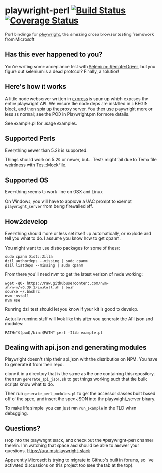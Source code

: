 # playwright-perl [![Build Status](https://travis-ci.org/teodesian/playwright-perl.svg?branch=main)](https://travis-ci.org/teodesian/playwright-perl) [![Coverage Status](https://coveralls.io/repos/github/teodesian/playwright-perl/badge.svg?branch=main)](https://coveralls.io/github/teodesian/playwright-perl?branch=main)

Perl bindings for [playwright][pw], the amazing cross browser testing framework from Microsoft

## Has this ever happened to you?

You're writing some acceptance test with [Selenium::Remote:Driver][srd], but you figure out selenium is a dead protocol?
Finally, a solution!

## Here's how it works

A little node webserver written in [express][xp] is spun up which exposes the entire playwright API.
We ensure the node deps are installed in a BEGIN block, and then spin up the proxy server.
You then use playwright more or less as normal; see the POD in Playwright.pm for more details.

See example.pl for usage examples.

[pw]:https://github.com/microsoft/playwright
[srd]:https://metacpan.org/pod/Selenium::Remote::Driver
[xp]:http://expressjs.com/

## Supported Perls

Everything newer than 5.28 is supported.

Things should work on 5.20 or newer, but...
Tests might fail due to Temp file weirdness with Test::MockFile.

## Supported OS

Everything seems to work fine on OSX and Linux.

On Windows, you will have to approve a UAC prompt to exempt `playwright_server` from being firewalled off.


## How2develop

Everything should more or less set itself up automatically, or explode and tell you what to do.
I assume you know how to get cpanm.

You might want to use distro packages for some of these:

```
sudo cpanm Dist::Zilla
dzil authordeps --missing | sudo cpanm
dzil listdeps --missing | sudo cpanm
```

From there you'll need nvm to get the latest verison of node working:

    wget -qO- https://raw.githubusercontent.com/nvm-sh/nvm/v0.39.1/install.sh | bash
    source ~/.bashrc
    nvm install
    nvm use

Running dzil test should let you know if your kit is good to develop.

Actually running stuff will look like this after you generate the API json and modules:

`PATH="$(pwd)/bin:$PATH" perl -Ilib example.pl`

## Dealing with api.json and generating modules

Playwright doesn't ship their api.json with the distribution on NPM.
You have to generate it from their repo.

clone it in a directory that is the same as the one containing this repository.
then run `generate_api_json.sh` to get things working such that the build scripts know what to do.

Then run `generate_perl_modules.pl` to get the accessor classes built based off of the spec, and insert the spec JSON into the playwright_server binary.

To make life simple, you can just run `run_example` in the TLD when debugging.

## Questions?
Hop into the playwright slack, and check out the #playwright-perl channel therein.
I'm watching that space and should be able to answer your questions.
https://aka.ms/playwright-slack

Apparently Microsoft is trying to migrate to Github's built in forums, so I've activated discussions on this project too (see the tab at the top).
